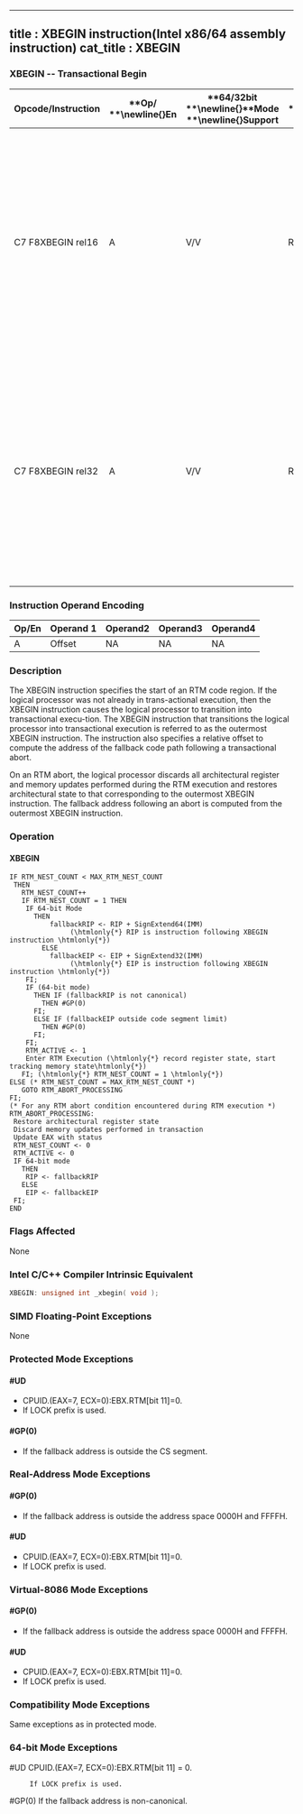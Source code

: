 ----------------------------
title : XBEGIN instruction(Intel x86/64 assembly instruction)
cat_title : XBEGIN
----------------------------
### XBEGIN -- Transactional Begin


|**Opcode/Instruction**|**Op/ **\newline{}**En**|**64/32bit **\newline{}**Mode **\newline{}**Support**|**CPUID **\newline{}**Feature **\newline{}**Flag**|**Description**|
|----------------------|------------------------|-----------------------------------------------------|--------------------------------------------------|---------------|
|C7 F8XBEGIN rel16|A|V/V|RTM|Specifies the start of an RTM region. Provides a 16-bit relative offset to compute the address of the fallback instruction address at which execution resumes following an RTM abort.|
|C7 F8XBEGIN rel32|A|V/V|RTM|Specifies the start of an RTM region. Provides a 32-bit relative offset to compute the address of the fallback instruction address at which execution resumes following an RTM abort.|
### Instruction Operand Encoding


|Op/En|Operand 1|Operand2|Operand3|Operand4|
|-----|---------|--------|--------|--------|
|A|Offset|NA|NA|NA|
### Description


The XBEGIN instruction specifies the start of an RTM code region. If the logical processor was not already in trans-actional execution, then the XBEGIN instruction causes the logical processor to transition into transactional execu-tion. The XBEGIN instruction that transitions the logical processor into transactional execution is referred to as the outermost XBEGIN instruction. The instruction also specifies a relative offset to compute the address of the fallback code path following a transactional abort.

On an RTM abort, the logical processor discards all architectural register and memory updates performed during the RTM execution and restores architectural state to that corresponding to the outermost XBEGIN instruction. The fallback address following an abort is computed from the outermost XBEGIN instruction. 


### Operation
#### XBEGIN
```info-verb
IF RTM_NEST_COUNT < MAX_RTM_NEST_COUNT
 THEN
   RTM_NEST_COUNT++
   IF RTM_NEST_COUNT = 1 THEN
    IF 64-bit Mode
      THEN
          fallbackRIP <- RIP + SignExtend64(IMM)
               (\htmlonly{*} RIP is instruction following XBEGIN instruction \htmlonly{*})
        ELSE
          fallbackEIP <- EIP + SignExtend32(IMM)
               (\htmlonly{*} EIP is instruction following XBEGIN instruction \htmlonly{*})
    FI;
    IF (64-bit mode)
      THEN IF (fallbackRIP is not canonical)
        THEN #GP(0)
      FI;
      ELSE IF (fallbackEIP outside code segment limit)
        THEN #GP(0)
      FI;
    FI;
    RTM_ACTIVE <- 1
    Enter RTM Execution (\htmlonly{*} record register state, start tracking memory state\htmlonly{*})
   FI; (\htmlonly{*} RTM_NEST_COUNT = 1 \htmlonly{*})
ELSE (* RTM_NEST_COUNT = MAX_RTM_NEST_COUNT *)
   GOTO RTM_ABORT_PROCESSING
FI;
(* For any RTM abort condition encountered during RTM execution *)
RTM_ABORT_PROCESSING:
 Restore architectural register state
 Discard memory updates performed in transaction
 Update EAX with status
 RTM_NEST_COUNT <- 0
 RTM_ACTIVE <- 0
 IF 64-bit mode
   THEN
    RIP <- fallbackRIP
   ELSE
    EIP <- fallbackEIP
 FI;
END
```
### Flags Affected


None


### Intel C/C++ Compiler Intrinsic Equivalent

```cpp
XBEGIN: unsigned int _xbegin( void );
```
### SIMD Floating-Point Exceptions


None


### Protected Mode Exceptions

#### #UD
* CPUID.(EAX=7, ECX=0):EBX.RTM[bit 11]=0.
* If LOCK prefix is used.

#### #GP(0)
* If the fallback address is outside the CS segment.

### Real-Address Mode Exceptions

#### #GP(0)
* If the fallback address is outside the address space 0000H and FFFFH.

#### #UD
* CPUID.(EAX=7, ECX=0):EBX.RTM[bit 11]=0.
* If LOCK prefix is used.

### Virtual-8086 Mode Exceptions

#### #GP(0)
* If the fallback address is outside the address space 0000H and FFFFH.

#### #UD
* CPUID.(EAX=7, ECX=0):EBX.RTM[bit 11]=0.
* If LOCK prefix is used.

### Compatibility Mode Exceptions



Same exceptions as in protected mode.

### 64-bit Mode Exceptions


#UD CPUID.(EAX=7, ECX=0):EBX.RTM[bit 11] = 0.

         If LOCK prefix is used.

#GP(0) If the fallback address is non-canonical.

